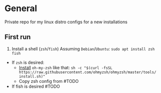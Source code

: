 # General
Private repo for my linux distro configs for a new installations

## First run

1. Install a shell (`zsh`/`fish`)
Assuming `Debian`/`Ubuntu`: ```sudo apt install zsh fish```

* If `zsh` is desired:
  * [Install](https://ohmyz.sh/#install) `oh-my-zsh` like that: ```sh -c "$(curl -fsSL https://raw.githubusercontent.com/ohmyzsh/ohmyzsh/master/tools/install.sh)"```
  * Copy zsh config from #TODO
* If fish is desired #TODO
